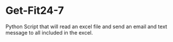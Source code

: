 # Get-Fit24-7
Python Script that will read an excel file and send an email and text message to all included in the excel.
